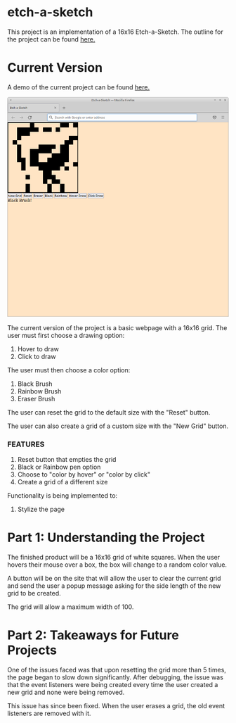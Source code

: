 # etch-a-sketch

This project is an implementation of a 16x16 Etch-a-Sketch. The outline for the project can be found [here.](https://www.theodinproject.com/paths/foundations/courses/foundations/lessons/etch-a-sketch-project)

# Current Version

A demo of the current project can be found [here.](https://thejulianflores.github.io/etch-a-sketch/)

![A prototype](img/prototype3.png)

The current version of the project is a basic webpage with a 16x16 grid. The user must first choose a drawing option:

1. Hover to draw
2. Click to draw

The user must then choose a color option:

1. Black Brush
2. Rainbow Brush
3. Eraser Brush

The user can reset the grid to the default size with the "Reset" button.

The user can also create a grid of a custom size with the "New Grid" button.

### FEATURES

1. Reset button that empties the grid
2. Black or Rainbow pen option
3. Choose to "color by hover" or "color by click" 
4. Create a grid of a different size

Functionality is being implemented to:

1. Stylize the page

# Part 1: Understanding the Project

The finished product will be a 16x16 grid of white squares. When the user hovers their mouse over a box, the box will change to a random color value. 

A button will be on the site that will allow the user to clear the current grid and send the user a popup message asking for the side length of the new grid to be created.

The grid will allow a maximum width of 100.

# Part 2: Takeaways for Future Projects

One of the issues faced was that upon resetting the grid more than 5 times, the page began to slow down significantly. After debugging, the issue was that the event listeners were being created every time the user created a new grid and none were being removed. 

This issue has since been fixed. When the user erases a grid, the old event listeners are removed with it.